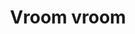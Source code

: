 ---
title: Vroom vroom
redirect_to: https://docs.google.com/spreadsheets/d/18Tvmt24u5emGjbEVLiNYIUnZuFTXuYoawSwTBv09NME/edit#gid=0
redirect_from: 
  - /LinkShortener
  - /linkshortener
  - /ksjdkjs
---